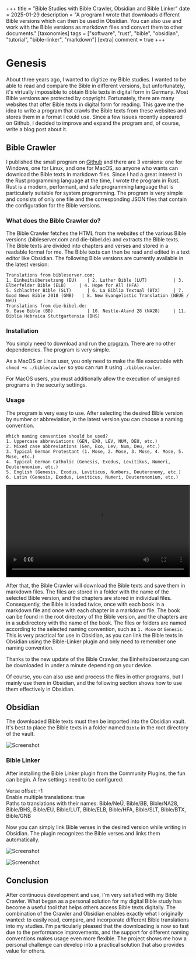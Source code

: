 +++
title = "Bible Studies with Bible Crawler, Obsidian and Bible Linker"
date = 2025-01-29
description = "A program I wrote that downloads different Bible versions which can then be used in Obsidian. You can also use and work with the Bible versions as markdown files and convert them to other documents."
[taxonomies]
tags = ["software", "rust", "bible", "obsidian", "tutorial", "bible-linker", "markdown"]
[extra]
comment = true
+++

# Genesis

About three years ago, I wanted to digitize my Bible studies. I wanted to be able to read and compare the Bible in different versions, but unfortunately, it's virtually impossible to obtain Bible texts in digital form in Germany. Most Bible versions are protected by copyright. Fortunately, there are many websites that offer Bible texts in digital form for reading. This gave me the idea to write a program that crawls the Bible texts from these websites and stores them in a format I could use. Since a few issues recently appeared on Github, I decided to improve and expand the program and, of course, write a blog post about it.

## Bible Crawler

I published the small program on [Github](https://github.com/SimeonLukas/Bible-Crawler-Rust) and there are 3 versions: one for Windows, one for Linux, and one for MacOS, so anyone who wants can download the Bible texts in markdown files. Since I had a great interest in the Rust programming language at the time, I wrote the program in Rust. Rust is a modern, performant, and safe programming language that is particularly suitable for system programming. The program is very simple and consists of only one file and the corresponding JSON files that contain the configuration for the Bible versions.

### What does the Bible Crawler do?

The Bible Crawler fetches the HTML from the websites of the various Bible versions (bibleserver.com and die-bibel.de) and extracts the Bible texts. The Bible texts are divided into chapters and verses and stored in a readable format for me. The Bible texts can then be read and edited in a text editor like Obsidian.
The following Bible versions are currently available in the latest version:

```shell
Translations from bibleserver.com:
1. Einheitsübersetzung (EU)    | 2. Luther Bible (LUT)          | 3. Elberfelder Bible (ELB)     | 4. Hope for All (HFA)    
5. Schlachter Bible (SLT)      | 6. La Biblia Textual (BTX)     | 7. Good News Bible 2018 (GNB)   | 8. New Evangelistic Translation (NEUE / NeÜ)
Translations from die-bibel.de:
9. Base Bible (BB)             | 10. Nestle-Aland 28 (NA28)     | 11. Biblia Hebraica Stuttgartensia (BHS)
```

### Installation

You simply need to download and run the [program](https://github.com/SimeonLukas/Bible-Crawler-Rust/releases/latest). There are no other dependencies. The program is very simple.

As a MacOS or Linux user, you only need to make the file executable with `chmod +x ./biblecrawler` so you can run it using `./biblecrawler`.

For MacOS users, you must additionally allow the execution of unsigned programs in the security settings.

### Usage

The program is very easy to use.
After selecting the desired Bible version by number or abbreviation, in the latest version you can choose a naming convention.

```shell
Which naming convention should be used?
1. Uppercase abbreviations (GEN, EXO, LEV, NUM, DEU, etc.)
2. Mixed case abbreviations (Gen, Exo, Lev, Num, Deu, etc.)
3. Typical German Protestant (1. Mose, 2. Mose, 3. Mose, 4. Mose, 5. Mose, etc.)
4. Typical German Catholic (Genesis, Exodus, Levitikus, Numeri, Deuteronomium, etc.)
5. English (Genesis, Exodus, Leviticus, Numbers, Deuteronomy, etc.)
6. Latin (Genesis, Exodus, Leviticus, Numeri, Deuteronomium, etc.)
```

<video loop autoplay controls width="100%"><source src="images/video.mp4" type="video/mp4"></video>


After that, the Bible Crawler will download the Bible texts and save them in markdown files. The files are stored in a folder with the name of the selected Bible version, and the chapters are stored in individual files.
Consequently, the Bible is loaded twice, once with each book in a markdown file and once with each chapter in a markdown file.
The book can be found in the root directory of the Bible version, and the chapters are in a subdirectory with the name of the book.
The files or folders are named according to the selected naming convention, such as `1. Mose` or `Genesis`.
This is very practical for use in Obsidian, as you can link the Bible texts in Obsidian using the Bible-Linker plugin and only need to remember one naming convention.

Thanks to the new update of the Bible Crawler, the Einheitsübersetzung can be downloaded in under a minute depending on your device.

Of course, you can also use and process the files in other programs, but I mainly use them in Obsidian, and the following section shows how to use them effectively in Obsidian.

## Obsidian
The downloaded Bible texts must then be imported into the Obsidian vault. It's best to place the Bible texts in a folder named `Bible` in the root directory of the vault.

![Screenshot](images/crawler00001.png)

### Bible Linker
After installing the Bible Linker plugin from the Community Plugins, the fun can begin. A few settings need to be configured:

Verse offset: -1  
Enable multiple translations: true  
Paths to translations with their names: Bible/NeÜ, Bible/BB, Bible/NA28, Bible/BHS, Bible/EU, Bible/LUT, Bible/ELB, Bible/HFA, Bible/SLT, Bible/BTX, Bible/GNB

Now you can simply link Bible verses in the desired version while writing in Obsidian. The plugin recognizes the Bible verses and links them automatically.

![Screenshot](images/crawler00003.png)

![Screenshot](images/crawler00002.jpg)

## Conclusion

After continuous development and use, I'm very satisfied with my Bible Crawler. What began as a personal solution for my digital Bible study has become a useful tool that helps others access Bible texts digitally. The combination of the Crawler and Obsidian enables exactly what I originally wanted: to easily read, compare, and incorporate different Bible translations into my studies.
I'm particularly pleased that the downloading is now so fast due to the performance improvements, and the support for different naming conventions makes usage even more flexible. The project shows me how a personal challenge can develop into a practical solution that also provides value for others.